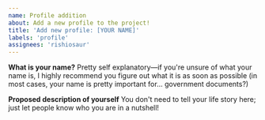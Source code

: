 ```yaml
---
name: Profile addition
about: Add a new profile to the project!
title: 'Add new profile: [YOUR NAME]'
labels: 'profile'
assignees: 'rishiosaur'
---
```


**What is your name?**
Pretty self explanatory—if you're unsure of what your name is, I highly recommend you figure out what it is as soon as possible (in most cases, your name is pretty important for... government documents?)

**Proposed description of yourself**
You don't need to tell your life story here; just let people know who you are in a nutshell!
